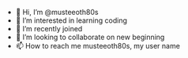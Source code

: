 - 👋 Hi, I’m @musteeoth80s
- 👀 I’m interested in learning coding 
- 🌱 I’m recently joined 
- 💞️ I’m looking to collaborate on new beginning 
- 📫 How to reach me musteeoth80s, my user name

<!---
musteeoth80s/musteeoth80s is a ✨ special ✨ repository because its `README.md` (this file) appears on your GitHub profile.
You can click the Preview link to take a look at your changes.
--->
